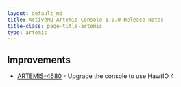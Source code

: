 ```yaml
---
layout: default_md
title: ActiveMQ Artemis Console 1.0.0 Release Notes
title-class: page-title-artemis
type: artemis
---
```



## Improvements

* [ARTEMIS-4680](https://issues.apache.org/jira/browse/ARTEMIS-4680) - Upgrade the console to use HawtIO 4